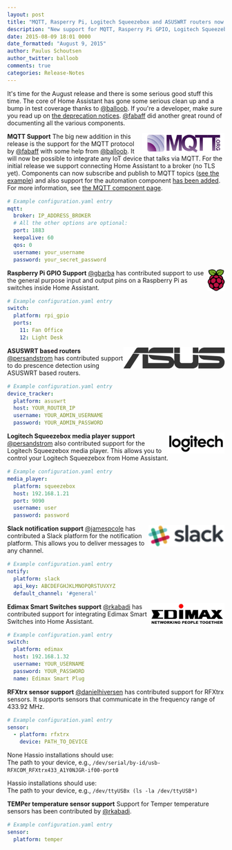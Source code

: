 ```yaml
---
layout: post
title: "MQTT, Rasperry Pi, Logitech Squeezebox and ASUSWRT routers now supported"
description: "New support for MQTT, Rasperry Pi GPIO, Logitech Squeezebox and ASUSWRT routers"
date: 2015-08-09 18:01 0000
date_formatted: "August 9, 2015"
author: Paulus Schoutsen
author_twitter: balloob
comments: true
categories: Release-Notes
---
```


It's time for the August release and there is some serious good stuff this time. The core of Home Assistant has gone some serious clean up and a bump in test coverage thanks to [@balloob](https://github.com/balloob). If you're a developer, make sure you read up on [the deprecation notices](https://github.com/home-assistant/home-assistant/pull/251). [@fabaff](https://github.com/fabaff) did another great round of documenting all the various components.

__MQTT Support__
<img src='/images/supported_brands/mqtt.png' style='border:none; box-shadow: none; float: right;' height='50' /> The big new addition in this release is the support for the MQTT protocol by [@fabaff](https://github.com/fabaff) with some help from [@balloob](https://github.com/balloob). It will now be possible to integrate any IoT device that talks via MQTT. For the initial release we support connecting Home Assistant to a broker (no TLS yet). Components can now subscribe and publish to MQTT topics ([see the example][mqtt-example]) and also support for the automation component [has been added][mqtt-automation]. For more information, see [the MQTT component page][mqtt-component].

[mqtt-example]: https://github.com/home-assistant/home-assistant/blob/dev/config/custom_components/mqtt_example.py
[mqtt-automation]: /getting-started/automation-trigger/#mqtt-trigger
[mqtt-component]: /components/mqtt/

```yaml
# Example configuration.yaml entry
mqtt:
  broker: IP_ADDRESS_BROKER
  # All the other options are optional:
  port: 1883
  keepalive: 60
  qos: 0
  username: your_username
  password: your_secret_password
```

<!--more-->

__Raspberry Pi GPIO Support__
<img src='/images/supported_brands/raspberry-pi.png' style='border:none; box-shadow: none; float: right;' height='50' /> [@gbarba](https://github.com/gbarba) has contributed support to use the general purpose input and output pins on a Raspberry Pi as switches inside Home Assistant.

```yaml
# Example configuration.yaml entry
switch:
  platform: rpi_gpio
  ports:
    11: Fan Office
    12: Light Desk
```

__ASUSWRT based routers__
<img src='/images/supported_brands/asus.png' style='border:none; box-shadow: none; float: right;' height='50' /> [@persandstrom](https://github.com/persandstrom) has contributed support to do prescence detection using ASUSWRT based routers.

```yaml
# Example configuration.yaml entry
device_tracker:
  platform: asuswrt
  host: YOUR_ROUTER_IP
  username: YOUR_ADMIN_USERNAME
  password: YOUR_ADMIN_PASSWORD
```

__Logitech Squeezebox media player support__
<img src='/images/supported_brands/logitech.png' style='border:none; box-shadow: none; float: right;' height='50' /> [@persandstrom](https://github.com/persandstrom) also contributed support for the Logitech Squeezebox media player. This allows you to control your Logitech Squeezebox from Home Assistant.

```yaml
# Example configuration.yaml entry
media_player:
  platform: squeezebox
  host: 192.168.1.21
  port: 9090
  username: user
  password: password
```

__Slack notification support__
<img src='/images/supported_brands/slack.png' style='border:none; box-shadow: none; float: right;' height='50' /> [@jamespcole](https://github.com/jamespcole) has contributed a Slack platform for the notification platform. This allows you to deliver messages to any channel.

```yaml
# Example configuration.yaml entry
notify:
  platform: slack
  api_key: ABCDEFGHJKLMNOPQRSTUVXYZ
  default_channel: '#general'
```

__Edimax Smart Switches support__
<img src='/images/supported_brands/edimax.png' style='border:none; box-shadow: none; float: right;' height='50' /> [@rkabadi](https://github.com/rkabadi) has contributed support for integrating Edimax Smart Switches into Home Assistant.

```yaml
# Example configuration.yaml entry
switch:
  platform: edimax
  host: 192.168.1.32
  username: YOUR_USERNAME
  password: YOUR_PASSWORD
  name: Edimax Smart Plug
```

__RFXtrx sensor support__
[@danielhiversen](https://github.com/danielhiversen) has contributed support for RFXtrx sensors. It supports sensors that communicate in the frequency range of 433.92 MHz.

```yaml
# Example configuration.yaml entry
sensor:
  - platform: rfxtrx
    device: PATH_TO_DEVICE
```
None Hassio installations should use:\
The path to your device, e.g., `/dev/serial/by-id/usb-RFXCOM_RFXtrx433_A1Y0NJGR-if00-port0`

Hassio installations should use:\
The path to your device, e.g., `/dev/ttyUSBx (ls -la /dev/ttyUSB*)`

__TEMPer temperature sensor support__
Support for Temper temperature sensors has been contributed by [@rkabadi](https://github.com/rkabadi).

```yaml
# Example configuration.yaml entry
sensor:
  platform: temper
```

